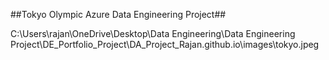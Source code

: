 ##Tokyo Olympic Azure Data Engineering Project##

C:\Users\rajan\OneDrive\Desktop\Data Engineering\Data Engineering Project\DE_Portfolio_Project\DA_Project_Rajan.github.io\images\tokyo.jpeg
